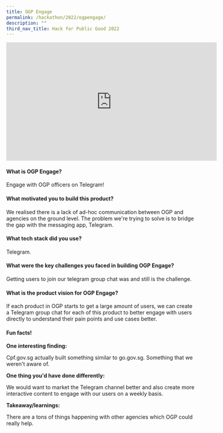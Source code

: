 ```yaml
---
title: OGP Engage
permalink: /hackathon/2022/ogpengage/
description: ""
third_nav_title: Hack for Public Good 2022
---
```



<iframe width="560" height="315" src="https://www.youtube.com/embed/YiR1crfMSqc" title="YouTube video player" frameborder="0" allow="accelerometer; autoplay; clipboard-write; encrypted-media; gyroscope; picture-in-picture" allowfullscreen></iframe>

#### What is OGP Engage?
Engage with OGP officers on Telegram!

#### What motivated you to build this product?
We realised there is a lack of ad-hoc communication between OGP and agencies on the ground level. The problem we're trying to solve is to bridge the gap with the messaging app, Telegram.

#### What tech stack did you use?
Telegram.

#### What were the key challenges you faced in building OGP Engage? 

Getting users to join our telegram group chat was and still is the challenge.

#### What is the product vision for OGP Engage? 
If each product in OGP starts to get a large amount of users, we can create a Telegram group chat for each of this product to better engage with users directly to understand their pain points and use cases better.

#### Fun facts!
**One interesting finding:**

Cpf.gov.sg actually built something similar to go.gov.sg. Something that we weren't aware of.

**One thing you'd have done differently:**

We would want to market the Telegram channel better and also create more interactive content to engage with our users on a weekly basis.

**Takeaway/learnings:**

There are a tons of things happening with other agencies which OGP could really help.